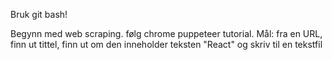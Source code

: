 Bruk git bash!

Begynn med web scraping. følg chrome puppeteer tutorial. Mål: fra en URL, finn ut tittel, finn ut om den inneholder teksten "React" og skriv til en tekstfil